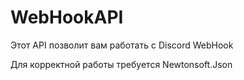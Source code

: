 # WebHookAPI
Этот API позволит вам работать с Discord WebHook 





Для корректной работы требуется Newtonsoft.Json

